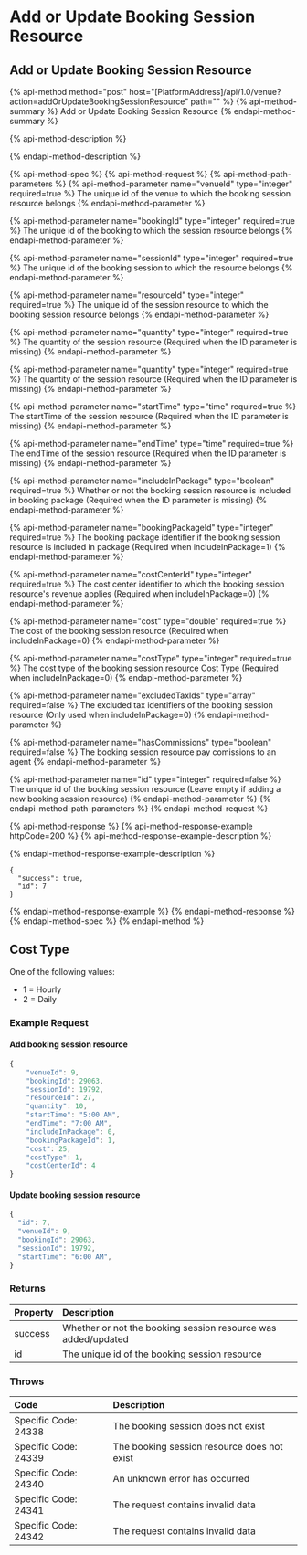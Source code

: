 # Add or Update Booking Session Resource

## Add or Update Booking Session Resource

{% api-method method="post" host="\[PlatformAddress\]/api/1.0/venue?action=addOrUpdateBookingSessionResource" path="" %}
{% api-method-summary %}
Add or Update Booking Session Resource
{% endapi-method-summary %}

{% api-method-description %}

{% endapi-method-description %}

{% api-method-spec %}
{% api-method-request %}
{% api-method-path-parameters %}
{% api-method-parameter name="venueId" type="integer" required=true %}
The unique id of the venue to which the booking session resource belongs
{% endapi-method-parameter %}

{% api-method-parameter name="bookingId" type="integer" required=true %}
The unique id of the booking to which the session resource belongs
{% endapi-method-parameter %}

{% api-method-parameter name="sessionId" type="integer" required=true %}
The unique id of the booking session to which the resource belongs
{% endapi-method-parameter %}

{% api-method-parameter name="resourceId" type="integer" required=true %}
The unique id of the session resource to which the booking session resource belongs
{% endapi-method-parameter %}

{% api-method-parameter name="quantity" type="integer" required=true %}
The quantity of the session resource \(Required when the ID parameter is missing\)
{% endapi-method-parameter %}

{% api-method-parameter name="quantity" type="integer" required=true %}
The quantity of the session resource \(Required when the ID parameter is missing\)
{% endapi-method-parameter %}

{% api-method-parameter name="startTime" type="time" required=true %}
The startTime of the session resource \(Required when the ID parameter is missing\)
{% endapi-method-parameter %}

{% api-method-parameter name="endTime" type="time" required=true %}
The endTime of the session resource \(Required when the ID parameter is missing\)
{% endapi-method-parameter %}

{% api-method-parameter name="includeInPackage" type="boolean" required=true %}
Whether or not the booking session resource is included in booking package \(Required when the ID parameter is missing\)
{% endapi-method-parameter %}

{% api-method-parameter name="bookingPackageId" type="integer" required=true %}
The booking package identifier if the booking session resource is included in package \(Required when includeInPackage=1\)
{% endapi-method-parameter %}

{% api-method-parameter name="costCenterId" type="integer" required=true %}
The cost center identifier to which the booking session resource's revenue applies \(Required when includeInPackage=0\)
{% endapi-method-parameter %}

{% api-method-parameter name="cost" type="double" required=true %}
The cost of the booking session resource \(Required when includeInPackage=0\)
{% endapi-method-parameter %}

{% api-method-parameter name="costType" type="integer" required=true %}
The cost type of the booking session resource Cost Type \(Required when includeInPackage=0\)
{% endapi-method-parameter %}

{% api-method-parameter name="excludedTaxIds" type="array" required=false %}
The excluded tax identifiers of the booking session resource \(Only used when includeInPackage=0\)
{% endapi-method-parameter %}

{% api-method-parameter name="hasCommissions" type="boolean" required=false %}
The booking session resource pay comissions to an agent
{% endapi-method-parameter %}

{% api-method-parameter name="id" type="integer" required=false %}
The unique id of the booking session resource \(Leave empty if adding a new booking session resource\)
{% endapi-method-parameter %}
{% endapi-method-path-parameters %}
{% endapi-method-request %}

{% api-method-response %}
{% api-method-response-example httpCode=200 %}
{% api-method-response-example-description %}

{% endapi-method-response-example-description %}

```text
{
  "success": true,
  "id": 7
}
```
{% endapi-method-response-example %}
{% endapi-method-response %}
{% endapi-method-spec %}
{% endapi-method %}

## Cost Type

One of the following values:

* 1 = Hourly
* 2 = Daily

### Example Request

#### Add booking session resource

```javascript
{
    "venueId": 9,
    "bookingId": 29063,
    "sessionId": 19792,
    "resourceId": 27,
    "quantity": 10,
    "startTime": "5:00 AM",
    "endTime": "7:00 AM",
    "includeInPackage": 0,
    "bookingPackageId": 1,
    "cost": 25,
    "costType": 1,
    "costCenterId": 4
}
```

#### Update booking session resource

```javascript
{
  "id": 7,
  "venueId": 9,
  "bookingId": 29063,
  "sessionId": 19792,
  "startTime": "6:00 AM",
}
```

### Returns

| Property | Description |
| :--- | :--- |
| success | Whether or not the booking session resource was added/updated |
| id | The unique id of the booking session resource |

### Throws

| Code | Description |
| :--- | :--- |
| Specific Code: 24338 | The booking session does not exist |
| Specific Code: 24339 | The booking session resource does not exist |
| Specific Code: 24340 | An unknown error has occurred |
| Specific Code: 24341 | The request contains invalid data |
| Specific Code: 24342 | The request contains invalid data |

